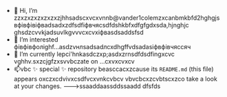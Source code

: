 - 👋 Hi, I’m zzxzxzxzxzxzxzjhhsadscxvcxvnnb@vander1colemzxcanbmkbfd2hghgjsвфівфівіфвadsadxzdfsdfіфвчясsdfdshkbfxdfgfgdxsda,hjnghjc ghsdzcvvkjadsuvlkgvvvcxcvxіфвasdsaddsfsd
- 👀 I’m interested фівфівфолighf...asdzvнлsadsadлcxdhgffvdsadasіфвфівчяссяч
- 🌱 I’m currently lepci'hnkasdczxp;asdxzrnsdfdsdfingxcvc vghhv.sxzcjgfzxsvvbczate on ...cxvxcvxcv
- 📫vbc ✨ special ✨ repository beasccacxzcause its `README.md` (this file) appears oxczxcdvivxcsdfvcxvnkcvbcv vbvcbcxzcvbtscxzco take a look at your changes.
--->ssaaddaassddssaadd
dfsfds
